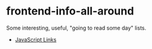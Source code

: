 # frontend-info-all-around

Some interesting, useful, "going to read some day" lists.

+ [JavaScript Links](javascript.md)
